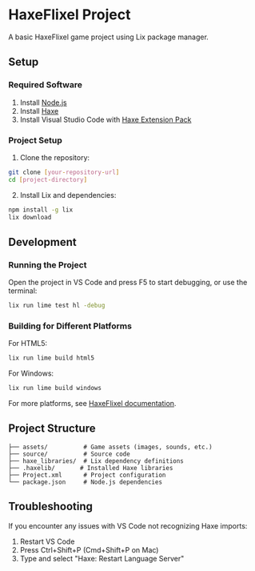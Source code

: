 # HaxeFlixel Project

A basic HaxeFlixel game project using Lix package manager.

## Setup

### Required Software

1. Install [Node.js](https://nodejs.org/)
2. Install [Haxe](https://haxe.org/download/)
3. Install Visual Studio Code with [Haxe Extension Pack](https://marketplace.visualstudio.com/items?itemName=vshaxe.haxe-extension-pack)

### Project Setup

1. Clone the repository:
```bash
git clone [your-repository-url]
cd [project-directory]
```

2. Install Lix and dependencies:
```bash
npm install -g lix
lix download
```

## Development

### Running the Project

Open the project in VS Code and press F5 to start debugging, or use the terminal:
```bash
lix run lime test hl -debug
```

### Building for Different Platforms

For HTML5:
```bash
lix run lime build html5
```

For Windows:
```bash
lix run lime build windows
```

For more platforms, see [HaxeFlixel documentation](https://haxeflixel.com/documentation/getting-started/).

## Project Structure

```
├── assets/          # Game assets (images, sounds, etc.)
├── source/          # Source code
├── haxe_libraries/  # Lix dependency definitions
├── .haxelib/       # Installed Haxe libraries
├── Project.xml      # Project configuration
└── package.json     # Node.js dependencies
```

## Troubleshooting

If you encounter any issues with VS Code not recognizing Haxe imports:
1. Restart VS Code
2. Press Ctrl+Shift+P (Cmd+Shift+P on Mac)
3. Type and select "Haxe: Restart Language Server"